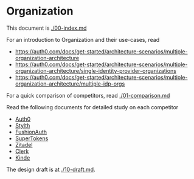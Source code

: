 # Organization

This document is [./00-index.md](./00-index.md)

For an introduction to Organization and their use-cases, read

- https://auth0.com/docs/get-started/architecture-scenarios/multiple-organization-architecture
- https://auth0.com/docs/get-started/architecture-scenarios/multiple-organization-architecture/single-identity-provider-organizations
- https://auth0.com/docs/get-started/architecture-scenarios/multiple-organization-architecture/multiple-idp-orgs

For a quick comparison of competitors, read [./01-comparison.md](./01-comparison.md)

Read the following documents for detailed study on each competitor
- [Auth0](./02-auth0.md)
- [Stylth](./03-stytch.md)
- [FushionAuth](./04-fushionauth.md)
- [SuperTokens](./05-supertokens.md)
- [Zitadel](./06-zitadel.md)
- [Clerk](./07-clerk.md)
- [Kinde](./08-kinde.md)

The design draft is at [./10-draft.md](./10-draft.md).
